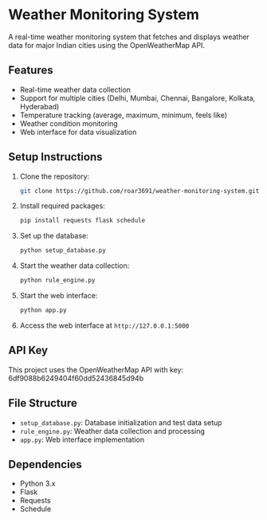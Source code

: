 # Weather Monitoring System

A real-time weather monitoring system that fetches and displays weather data for major Indian cities using the OpenWeatherMap API.

## Features

- Real-time weather data collection
- Support for multiple cities (Delhi, Mumbai, Chennai, Bangalore, Kolkata, Hyderabad)
- Temperature tracking (average, maximum, minimum, feels like)
- Weather condition monitoring
- Web interface for data visualization

## Setup Instructions

1. Clone the repository:
   ```bash
   git clone https://github.com/roar3691/weather-monitoring-system.git
   ```

2. Install required packages:
   ```bash
   pip install requests flask schedule
   ```

3. Set up the database:
   ```bash
   python setup_database.py
   ```

4. Start the weather data collection:
   ```bash
   python rule_engine.py
   ```

5. Start the web interface:
   ```bash
   python app.py
   ```

6. Access the web interface at `http://127.0.0.1:5000`

## API Key

This project uses the OpenWeatherMap API with key: 6df9088b6249404f60dd52436845d94b

## File Structure

- `setup_database.py`: Database initialization and test data setup
- `rule_engine.py`: Weather data collection and processing
- `app.py`: Web interface implementation

## Dependencies

- Python 3.x
- Flask
- Requests
- Schedule
